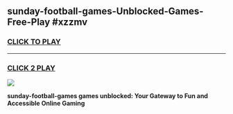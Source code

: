 
## sunday-football-games-Unblocked-Games-Free-Play #xzzmv
<h3>
<a href="https://us.freeplayer.one?title=sunday-football-games&ref=9M">CLICK TO PLAY</a></h3>
<hr>

<h3>
<a href="https://us.freeplayer.one?title=sunday-football-games&ref=9M">CLICK 2 PLAY</a>
  
</h3>

<a href="https://us.freeplayer.one?title=sunday-football-games&ref=9M"><img src="https://clearcache.store/games.png"></a>


**sunday-football-games games unblocked: Your Gateway to Fun and Accessible Online Gaming**
